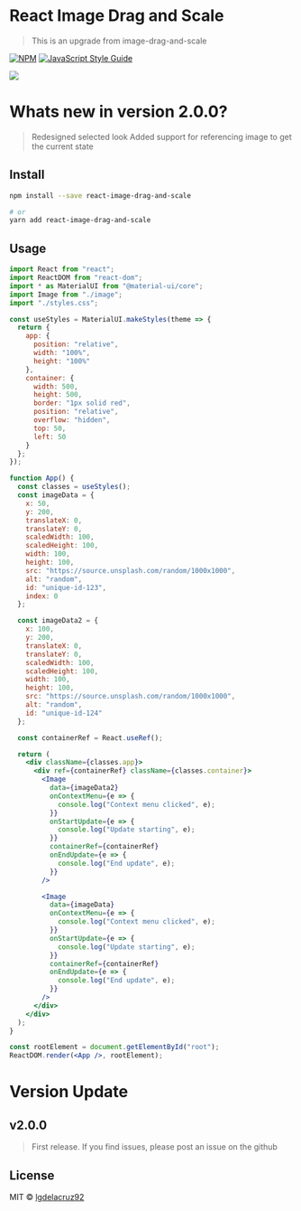 # React Image Drag and Scale

> This is an upgrade from image-drag-and-scale

[![NPM](https://img.shields.io/npm/v/image-drag-and-scale.svg)](https://www.npmjs.com/package/image-drag-and-scale) [![JavaScript Style Guide](https://img.shields.io/badge/code_style-standard-brightgreen.svg)](https://standardjs.com)

[![](https://media.giphy.com/media/YmiC7E6aX3xZu5pIZN/giphy.gif)](https://media.giphy.com/media/YmiC7E6aX3xZu5pIZN/giphy.gif)

# Whats new in version 2.0.0?

> Redesigned selected look
> Added support for referencing image to get the current state

## Install

```bash
npm install --save react-image-drag-and-scale

# or
yarn add react-image-drag-and-scale
```

## Usage

```jsx
import React from "react";
import ReactDOM from "react-dom";
import * as MaterialUI from "@material-ui/core";
import Image from "./image";
import "./styles.css";

const useStyles = MaterialUI.makeStyles(theme => {
  return {
    app: {
      position: "relative",
      width: "100%",
      height: "100%"
    },
    container: {
      width: 500,
      height: 500,
      border: "1px solid red",
      position: "relative",
      overflow: "hidden",
      top: 50,
      left: 50
    }
  };
});

function App() {
  const classes = useStyles();
  const imageData = {
    x: 50,
    y: 200,
    translateX: 0,
    translateY: 0,
    scaledWidth: 100,
    scaledHeight: 100,
    width: 100,
    height: 100,
    src: "https://source.unsplash.com/random/1000x1000",
    alt: "random",
    id: "unique-id-123",
    index: 0
  };

  const imageData2 = {
    x: 100,
    y: 200,
    translateX: 0,
    translateY: 0,
    scaledWidth: 100,
    scaledHeight: 100,
    width: 100,
    height: 100,
    src: "https://source.unsplash.com/random/1000x1000",
    alt: "random",
    id: "unique-id-124"
  };

  const containerRef = React.useRef();

  return (
    <div className={classes.app}>
      <div ref={containerRef} className={classes.container}>
        <Image
          data={imageData2}
          onContextMenu={e => {
            console.log("Context menu clicked", e);
          }}
          onStartUpdate={e => {
            console.log("Update starting", e);
          }}
          containerRef={containerRef}
          onEndUpdate={e => {
            console.log("End update", e);
          }}
        />

        <Image
          data={imageData}
          onContextMenu={e => {
            console.log("Context menu clicked", e);
          }}
          onStartUpdate={e => {
            console.log("Update starting", e);
          }}
          containerRef={containerRef}
          onEndUpdate={e => {
            console.log("End update", e);
          }}
        />
      </div>
    </div>
  );
}

const rootElement = document.getElementById("root");
ReactDOM.render(<App />, rootElement);
```

# Version Update

## v2.0.0

> First release. If you find issues, please post an issue on the github

## License

MIT © [lgdelacruz92](https://github.com/lgdelacruz92)
